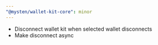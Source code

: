 ```yaml
---
"@mysten/wallet-kit-core": minor
---
```


- Disconnect wallet kit when selected wallet disconnects
- Make disconnect async
